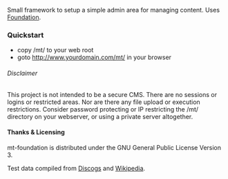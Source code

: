 Small framework to setup a simple admin area for managing content.  Uses [Foundation](http://foundation.zurb.com/).  

### Quickstart

- copy /mt/ to your web root
- goto http://www.yourdomain.com/mt/ in your browser

###### Disclaimer

This project is not intended to be a secure CMS.  There are no sessions or logins or restricted areas.  Nor are there any file upload or execution restrictions. Consider password protecting or IP restricting the /mt/ directory on your webserver, or using a private server altogether.

#### Thanks & Licensing

mt-foundation is distributed under the GNU General Public License Version 3.

Test data compiled from [Discogs](http://www.discogs.com/) and [Wikipedia](http://www.wikipedia.org/).